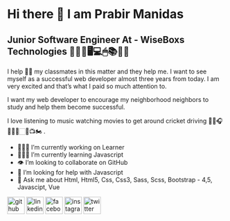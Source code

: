 # Hi there 👋 I am Prabir Manidas
## Junior Software Engineer At - WiseBoxs Technologies 👩🏻‍💻🖥💻🖱📚📗📖

I help 🤝🏻 my classmates in this matter and they help me. I want to see myself as a successful web developer almost three years from today. I am very excited and that’s what I paid so much attention to.

I want my web developer to encourage my neighborhood neighbors to study and help them become successful.

I love listening to music watching movies to get around cricket driving 🎵🎶🎧🚴🏻‍♀️🏻🏏📺🏍 .

- 👨🏻‍🎓 I’m currently working on Learner 
- 👩🏻‍💻 I’m currently learning Javascript 
- 👁 I’m looking to collaborate on GitHub 
- 🤝 I’m looking for help with Javascript 
- 💬 Ask me about Html, Html5, Css, Css3, Sass, Scss, Bootstrap - 4,5, Javascipt, Vue  

[<img src='https://cdn.jsdelivr.net/npm/simple-icons@3.0.1/icons/github.svg' alt='github' height='40'>](https://github.com/https://github.com/programming-Prabir)  [<img src='https://cdn.jsdelivr.net/npm/simple-icons@3.0.1/icons/linkedin.svg' alt='linkedin' height='40'>](https://www.linkedin.com/in/www.linkedin.com/in/prabir-manidas/)  [<img src='https://cdn.jsdelivr.net/npm/simple-icons@3.0.1/icons/facebook.svg' alt='facebook' height='40'>](https://www.facebook.com/https://www.facebook.com/profile.php?id=100013373041175)  [<img src='https://cdn.jsdelivr.net/npm/simple-icons@3.0.1/icons/instagram.svg' alt='instagram' height='40'>](https://www.instagram.com/https://www.instagram.com/p.r.a.b.i.r/?hl=en/)  [<img src='https://cdn.jsdelivr.net/npm/simple-icons@3.0.1/icons/twitter.svg' alt='twitter' height='40'>](https://twitter.com/https://twitter.com/PManidas)  


<!-- this link is github generator -->
<!--      https://arturssmirnovs.github.io/github-profile-readme-generator/       -->
<!--      https://rahuldkjain.github.io/gh-profile-readme-generator/              -->
<!--      https://github.com/anuraghazra/github-readme-stats                      -->
